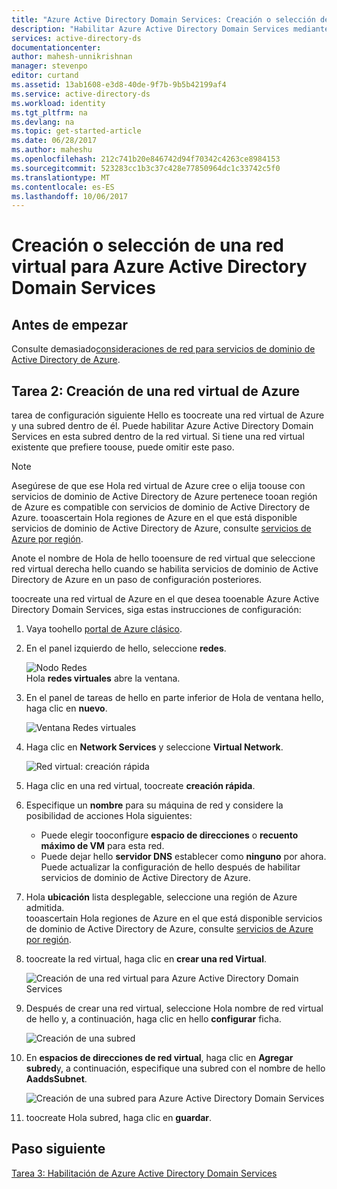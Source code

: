 ```yaml
---
title: "Azure Active Directory Domain Services: Creación o selección de una red virtual | Microsoft Docs"
description: "Habilitar Azure Active Directory Domain Services mediante Hola portal de Azure clásico"
services: active-directory-ds
documentationcenter: 
author: mahesh-unnikrishnan
manager: stevenpo
editor: curtand
ms.assetid: 13ab1608-e3d8-40de-9f7b-9b5b42199af4
ms.service: active-directory-ds
ms.workload: identity
ms.tgt_pltfrm: na
ms.devlang: na
ms.topic: get-started-article
ms.date: 06/28/2017
ms.author: maheshu
ms.openlocfilehash: 212c741b20e846742d94f70342c4263ce8984153
ms.sourcegitcommit: 523283cc1b3c37c428e77850964dc1c33742c5f0
ms.translationtype: MT
ms.contentlocale: es-ES
ms.lasthandoff: 10/06/2017
---
```

# <a name="create-or-select-a-virtual-network-for-azure-active-directory-domain-services"></a>Creación o selección de una red virtual para Azure Active Directory Domain Services
## <a name="before-you-begin"></a>Antes de empezar
Consulte demasiado[consideraciones de red para servicios de dominio de Active Directory de Azure](active-directory-ds-networking.md).

## <a name="task-2-create-an-azure-virtual-network"></a>Tarea 2: Creación de una red virtual de Azure
tarea de configuración siguiente Hello es toocreate una red virtual de Azure y una subred dentro de él. Puede habilitar Azure Active Directory Domain Services en esta subred dentro de la red virtual. Si tiene una red virtual existente que prefiere toouse, puede omitir este paso.

> [!NOTE]
> Asegúrese de que ese Hola red virtual de Azure cree o elija toouse con servicios de dominio de Active Directory de Azure pertenece tooan región de Azure es compatible con servicios de dominio de Active Directory de Azure. tooascertain Hola regiones de Azure en el que está disponible servicios de dominio de Active Directory de Azure, consulte [servicios de Azure por región](https://azure.microsoft.com/regions/#services/).
>
>Anote el nombre de Hola de hello tooensure de red virtual que seleccione red virtual derecha hello cuando se habilita servicios de dominio de Active Directory de Azure en un paso de configuración posteriores.


toocreate una red virtual de Azure en el que desea tooenable Azure Active Directory Domain Services, siga estas instrucciones de configuración:

1. Vaya toohello [portal de Azure clásico](https://manage.windowsazure.com).
2. En el panel izquierdo de hello, seleccione **redes**.

    ![Nodo Redes](./media/active-directory-domain-services-getting-started/networks-node.png)  
    Hola **redes virtuales** abre la ventana.
3. En el panel de tareas de hello en parte inferior de Hola de ventana hello, haga clic en **nuevo**.

    ![Ventana Redes virtuales](./media/active-directory-domain-services-getting-started/virtual-networks.png)
4. Haga clic en **Network Services** y seleccione **Virtual Network**.

    ![Red virtual: creación rápida](./media/active-directory-domain-services-getting-started/virtual-network-quickcreate.png)
5. Haga clic en una red virtual, toocreate **creación rápida**.

6. Especifique un **nombre** para su máquina de red y considere la posibilidad de acciones Hola siguientes:
    * Puede elegir tooconfigure **espacio de direcciones** o **recuento máximo de VM** para esta red.
    * Puede dejar hello **servidor DNS** establecer como **ninguno** por ahora. Puede actualizar la configuración de hello después de habilitar servicios de dominio de Active Directory de Azure.
7. Hola **ubicación** lista desplegable, seleccione una región de Azure admitida.  
    tooascertain Hola regiones de Azure en el que está disponible servicios de dominio de Active Directory de Azure, consulte [servicios de Azure por región](https://azure.microsoft.com/regions/#services/).
8. toocreate la red virtual, haga clic en **crear una red Virtual**.

    ![Creación de una red virtual para Azure Active Directory Domain Services](./media/active-directory-domain-services-getting-started/create-vnet.png)
9. Después de crear una red virtual, seleccione Hola nombre de red virtual de hello y, a continuación, haga clic en hello **configurar** ficha.

    ![Creación de una subred](./media/active-directory-domain-services-getting-started/create-vnet-properties.png)
10. En **espacios de direcciones de red virtual**, haga clic en **Agregar subred**y, a continuación, especifique una subred con el nombre de hello **AaddsSubnet**.

    ![Creación de una subred para Azure Active Directory Domain Services](./media/active-directory-domain-services-getting-started/create-vnet-add-subnet.png)

11. toocreate Hola subred, haga clic en **guardar**.


## <a name="next-step"></a>Paso siguiente
[Tarea 3: Habilitación de Azure Active Directory Domain Services](active-directory-ds-getting-started-enableaadds.md)
